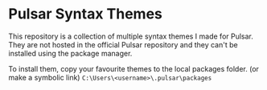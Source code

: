 # Pulsar Syntax Themes

This repository is a collection of multiple syntax themes I made for Pulsar. They are not hosted in the official Pulsar repository and they can't be installed using the package manager.

To install them, copy your favourite themes to the local packages folder. (or make a symbolic link)
`C:\Users\<username>\.pulsar\packages`

